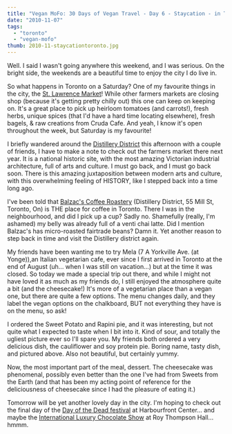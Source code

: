 ```yaml
---
title: "Vegan MoFo: 30 Days of Vegan Travel - Day 6 - Staycation - in Toronto, Ontario"
date: "2010-11-07"
tags:
  - "toronto"
  - "vegan-mofo"
thumb: 2010-11-staycationtoronto.jpg
---
```


Well. I said I wasn't going anywhere this weekend, and I was serious. On the bright side, the weekends are a beautiful time to enjoy the city I do live in.  

So what happens in Toronto on a Saturday? One of my favourite things in the city, the [St. Lawrence Market](http://www.stlawrencemarket.com/)! While other farmers markets are closing shop (because it's getting pretty chilly out) this one can keep on keeping on. It's a great place to pick up heirloom tomatoes (and carrots!), fresh herbs, unique spices (that I'd have a hard time locating elsewhere), fresh bagels, & raw creations from Cruda Cafe. And yeah, I know it's open throughout the week, but Saturday is my favourite!  

I briefly wandered around the [Distillery District](http://www.thedistillerydistrict.com/) this afternoon with a couple of friends, I have to make a note to check out the farmers market there next year. It is a national historic site, with the most amazing Victorian industrial architecture, full of arts and culture. I must go back, and I must go back soon. There is this amazing juxtaposition between modern arts and culture, with this overwhelming feeling of HISTORY, like I stepped back into a time long ago.  

I've been told that [Balzac's Coffee Roastery](http://www.balzacscoffee.com/) (Distillery District, 55 Mill St, Toronto, On) is THE place for coffee in Toronto. There I was in the neighbourhood, and did I pick up a cup? Sadly no. Shamefully (really, I'm ashamed) my belly was already full of a venti chai latte. Did I mention Balzac's has micro-roasted fairtrade beans? Damn it. Yet another reason to step back in time and visit the Distillery district again.  

My friends have been wanting me to try Mela (7 A Yorkville Ave. (at Yonge)),an Italian vegetarian cafe, ever since I first arrived in Toronto at the end of August (uh... when I was still on vacation...) but at the time it was closed. So today we made a special trip out there, and while I might not have loved it as much as my friends do, I still enjoyed the atmosphere quite a bit (and the cheesecake!) It's more of a vegetarian place than a vegan one, but there are quite a few options. The menu changes daily, and they label the vegan options on the chalkboard, BUT not everything they have is on the menu, so ask!  

I ordered the Sweet Potato and Rapini pie, and it was interesting, but not quite what I expected to taste when I bit into it. Kind of sour, and totally the ugliest picture ever so I'll spare you. My friends both ordered a very delicious dish, the cauliflower and soy protein pie. Boring name, tasty dish, and pictured above. Also not beautiful, but certainly yummy.  

Now, the most important part of the meal, dessert. The cheesecake was phenomenal, possibly even better than the one I've had from Sweets from the Earth (and that has been my acting point of reference for the deliciousness of cheesecake since I had the pleasure of eating it.)  

Tomorrow will be yet another lovely day in the city. I'm hoping to check out the final day of the [Day of the Dead festival](http://www.harbourfrontcentre.com/whatson/fallfestivals/index.cfm?festival_id=75) at Harbourfront Center... and maybe the [International Luxury Chocolate Show](http://www.chocolatefestivalweek.com/main.htm) at Roy Thompson Hall... hmmm.

